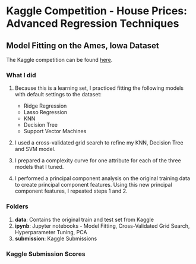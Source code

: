 # Kaggle Competition - House Prices: Advanced Regression Techniques
## Model Fitting on the Ames, Iowa Dataset

The Kaggle competition can be found [here](https://www.kaggle.com/c/house-prices-advanced-regression-techniques/data).

### What I did

1. Because this is a learning set, I practiced fitting the following models with default settings to the dataset:
   - Ridge Regression 
   - Lasso Regression
   - KNN
   - Decision Tree
   - Support Vector Machines

2. I used a cross-validated grid search to refine my KNN, Decision Tree and SVM model.

3. I prepared a complexity curve for one attribute for each of the three models that I tuned.

4. I performed a principal component analysis on the original training data to create principal component features. Using this new principal component features, I repeated steps 1 and 2.

### Folders

1. **data**: Contains the original train and test set from Kaggle
2. **ipynb**: Jupyter notebooks - Model Fitting, Cross-Validated Grid Search, Hyperparameter Tuning, PCA
3. **submission**: Kaggle Submissions

### Kaggle Submission Scores
